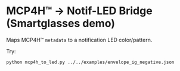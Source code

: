 # MCP4H™ → Notif-LED Bridge (Smartglasses demo)

Maps MCP4H™ `metadata` to a notification LED color/pattern.

Try:
```bash
python mcp4h_to_led.py ../../examples/envelope_ig_negative.json
```
